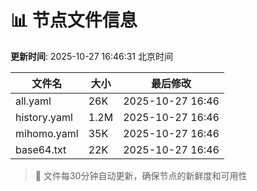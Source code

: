 # 📊 节点文件信息

**更新时间**: 2025-10-27 16:46:31 北京时间

| 文件名 | 大小 | 最后修改 |
|--------|------|----------|
| all.yaml | 26K | 2025-10-27 16:46 |
| history.yaml | 1.2M | 2025-10-27 16:46 |
| mihomo.yaml | 35K | 2025-10-27 16:46 |
| base64.txt | 22K | 2025-10-27 16:46 |

> 🔄 文件每30分钟自动更新，确保节点的新鲜度和可用性
